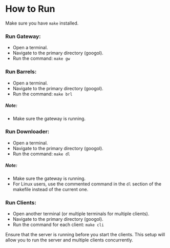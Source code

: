 # How to Run

Make sure you have `make` installed.

### Run Gateway:

- Open a terminal.
- Navigate to the primary directory (googol).
- Run the command: `make gw`

### Run Barrels:

- Open a terminal.
- Navigate to the primary directory (googol).
- Run the command: `make brl`

##### Note:

- Make sure the gateway is running.

### Run Downloader:

- Open a terminal.
- Navigate to the primary directory (googol).
- Run the command: `make dl`

##### Note:

- Make sure the gateway is running.
- For Linux users, use the commented command in the `dl` section of the makefile instead of the current one.

### Run Clients:

- Open another terminal (or multiple terminals for multiple clients).
- Navigate to the primary directory (googol).
- Run the command for each client: `make cli`

Ensure that the server is running before you start the clients. This setup will allow you to run the server and multiple clients concurrently.
